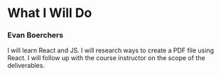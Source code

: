 # What I Will Do
### Evan Boerchers
I will learn React and JS. I will research ways to create a PDF file using React. I will follow up with the course instructor on the scope of the deliverables.